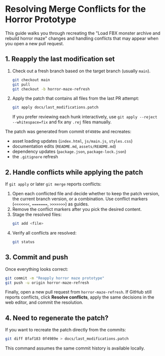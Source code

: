 # Resolving Merge Conflicts for the Horror Prototype

This guide walks you through recreating the "Load FBX monster archive and rebuild horror maze" changes and handling conflicts that may appear when you open a new pull request.

## 1. Reapply the last modification set
1. Check out a fresh branch based on the target branch (usually `main`).
   ```bash
   git checkout main
   git pull
   git checkout -b horror-maze-refresh
   ```
2. Apply the patch that contains all files from the last PR attempt:
   ```bash
   git apply docs/last_modifications.patch
   ```
   If you prefer reviewing each hunk interactively, use `git apply --reject --whitespace=fix` and fix any `.rej` files manually.

The patch was generated from commit `0f4989e` and recreates:
- asset loading updates (`index.html`, `js/main.js`, `styles.css`)
- documentation edits (`README.md`, `assets/README.md`)
- dependency updates (`package.json`, `package-lock.json`)
- the `.gitignore` refresh

## 2. Handle conflicts while applying the patch
If `git apply` or later `git merge` reports conflicts:

1. Open each conflicted file and decide whether to keep the patch version, the current branch version, or a combination. Use conflict markers (`<<<<<<<`, `=======`, `>>>>>>>`) as guides.
2. Remove the conflict markers after you pick the desired content.
3. Stage the resolved files:
   ```bash
   git add <file>
   ```
4. Verify all conflicts are resolved:
   ```bash
   git status
   ```

## 3. Commit and push
Once everything looks correct:
```bash
git commit -m "Reapply horror maze prototype"
git push -u origin horror-maze-refresh
```

Finally, open a new pull request from `horror-maze-refresh`. If GitHub still reports conflicts, click **Resolve conflicts**, apply the same decisions in the web editor, and commit the resolution.

## 4. Need to regenerate the patch?
If you want to recreate the patch directly from the commits:
```bash
git diff 8faf183 0f4989e > docs/last_modifications.patch
```
This command assumes the same commit history is available locally.
